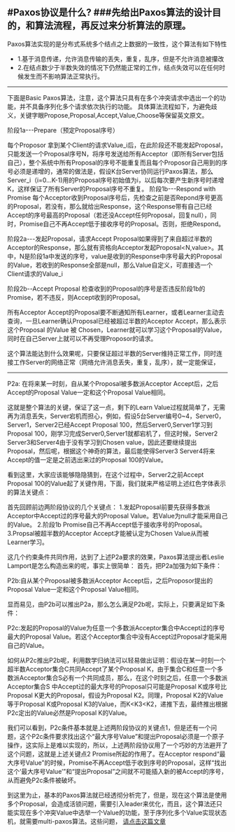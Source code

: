 #Paxos协议是什么?
###先给出Paxos算法的设计目的，和算法流程，再反过来分析算法的原理。
---
Paxos算法实现的是分布式系统多个结点之上数据的一致性，这个算法有如下特性
* 1.基于消息传递，允许消息传输的丢失，重复，乱序，但是不允许消息被攥改
* 2.在结点数少于半数失效的情况下仍然能正常的工作，结点失效可以在任何时候发生而不影响算法正常执行。

---
下面是Basic Paxos算法，注意，这个算法只具有在多个冲突请求中选出一个的功能，并不具备序列化多个请求依次执行的功能。
具体算法流程如下，为避免歧义，关键字眼Propose,Proposal,Accept,Value,Choose等保留英文原文。

阶段1a---Prepare（预定Proposal序号）

每个Proposor 拿到某个Client的请求Value_i后，在此阶段还不能发起Proposal，只能发送一个Proposal序号N，将序号发送给所有Acceptor（即所有Server包括自己），整个系统中所有Proposal的序号不能重复而且每个Proposor自己用到的序号必须是递增的，通常的做法是，假设K台Server协同运行Paxos算法，那么Server_i（i=0...K-1)用的Proposal序号初始值为i，以后每次要产生新序号时递增K，这样保证了所有Server的Proposal序号不重复。
阶段1b---Respond with Promise
每个Acceptor收到Proposal序号后，先检查之前是否Repond序号更高的Proposal，若没有，那么就给出Response，这个Response带有自己已经Accept的序号最高的Proposal（若还没Accept任何Proposal，回复null），同时，Promise自己不再Accept低于接收序号的Proposal。否则，拒绝Respond。

阶段2a---发起Proposal，请求Accept
Proposal如果得到了来自超过半数的Acceptor的Response，那么就有资格向Acceptor发起Proposal<N,value>。其中，N是阶段1a中发送的序号，value是收到的Response中序号最大的Proposal的Value，若收到的Response全部是null，那么Value自定义，可直接选一个Client请求的Value_i

阶段2b--Accept Proposal
检查收到的Proposal的序号是否违反阶段1b的Promise，若不违反，则Accept收到的Proposal。

所有Acceptor Accept的Proposal要不断通知所有Learner，或者Learner主动去查询，一旦Learner确认Proposal已经被超过半数的Acceptor Accept，那么表示这个Proposal 的Value 被 Chosen，Learner就可以学习这个Proposal的Value，同时在自己Server上就可以不再受理Proposor的请求。

这个算法能达到什么效果呢，只要保证超过半数的Server维持正常工作，同时连接工作Server的网络正常（网络允许消息丢失，重复，乱序），就一定能保证，

---
P2a: 在将来某一时刻，自从某个Proposal被多数派Acceptor Accept后，之后Accept的Proposal Value一定和这个Proposal Value相同。

这就是整个算法的关键，保证了这一点，剩下的Learn Value过程就简单了，无需再为消息丢失，Server宕机而担心，例如，假设5台Server编号0~4，Server0，Server1，Server2已经Accept Proposal 100，然后Server0,Server1学习到Proposal 100，刚学习完成Server0,Server1就都宕机了，但这时候，Server2 Server3和Server4由于没有学习到Chosen value，因此还要继续提出Proposal，然后呢，根据这个神奇的算法，最后能使得Server3 Server4将来Accept的值一定是之前选出来过的Proposal 100的Value。

看到这里，大家应该能够隐隐猜到，在这个过程中，Server2之前Accept Proposal 100的Value起了关键作用，下面，我们就来严格证明上述红色字体表示的算法关键点：

首先回顾前边两阶段协议的几个关键点：
1.发起Proposal前要先获得多数派Acceptor中Accept过的序号最大的Proposal Value。若Value为null才能采用自己的Value。
2.阶段1b Promise自己不再Accept低于接收序号的Proposal。
3.Propsal被超半数的Acceptor Accept才能被认定为Chosen Value从而被Learner学习。

这几个约束条件共同作用，达到了上述P2a要求的效果，Paxos算法提出者Leslie Lamport是怎么构造出来的呢，事实上很简单：
首先，把P2a加强为如下条件：

P2b:自从某个Proposal被多数派Acceptor Accept后，之后Proposor提出的Proposal Value一定和这个Proposal Value相同。

显而易见，由P2b可以推出P2a，那么怎么满足P2b呢，实际上，只要满足如下条件：

P2c:发起的Proposal的Value为任意一个多数派Acceptor集合中Accept过的序号最大的Proposal Value。若这个Acceptor集合中没有Accept过Proposal才能采用自己的Value。

如何从P2c推出P2b呢，利用数学归纳法可以轻易做出证明：假设在某一时刻一个超半数Acceptor集合C共同Accept了某个Proposal K，由于集合C和任意一个多数派Acceptor集合S必有一个共同成员，那么，在这个时刻之后，任意一个多数派Acceptor集合S 中Accept过的最大序号的Proposal只可能是Proposal K或序号比Proposal K更大的Proposal，假设为Proposal K2。同理，Proposal K2的Value等于Proposal K或Proposal K3的Value，而K<K3<K2，递推下去，最终推出根据P2c定出的Value必然是Proposal K的Value。

我们可以看到，P2c条件基本就是上述两阶段协议的关键点1，但是还有一个问题，这个P2c条件要求找出这个“最大序号Value”和提出Proposal必须是一个原子操作，这实际上是难以实现的，所以，上述两阶段协议用了一个巧妙的方法避开了这个问题，这就是上述关键点2 Promise所起的作用了。在Acceptor respond“最大序号Value”的时候，Promise不再Accept低于收到序号的Proposal，这样“找出这个‘最大序号Value’”和“提出Proposal”之间就不可能插入新的被Accept的序号，从而避免P2c条件被破坏。

到这里为止，基本的Paxos算法就已经透彻分析完了，但是，现在这个算法是使用多个Proposal，会造成活锁问题，需要引入leader来优化，而且，这个算法还只能实现在多个冲突Value中选举一个Value的功能，至于序列化多个Value实现状态机，就需要multi-paxos算法。这些问题，
[请点击这篇文章](http://blog.csdn.net/anderscloud/article/details/7246928)



